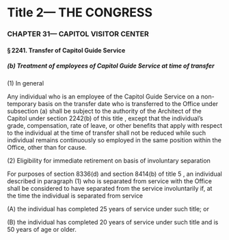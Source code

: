 
# Title 2— THE CONGRESS
### CHAPTER 31— CAPITOL VISITOR CENTER
#### § 2241. Transfer of Capitol Guide Service
##### (b) Treatment of employees of Capitol Guide Service at time of transfer

(1) In general

Any individual who is an employee of the Capitol Guide Service on a non-temporary basis on the transfer date who is transferred to the Office under subsection (a) shall be subject to the authority of the Architect of the Capitol under section 2242(b) of this title , except that the individual’s grade, compensation, rate of leave, or other benefits that apply with respect to the individual at the time of transfer shall not be reduced while such individual remains continuously so employed in the same position within the Office, other than for cause.

(2) Eligibility for immediate retirement on basis of involuntary separation

For purposes of section 8336(d) and section 8414(b) of title 5 , an individual described in paragraph (1) who is separated from service with the Office shall be considered to have separated from the service involuntarily if, at the time the individual is separated from service

(A) the individual has completed 25 years of service under such title; or

(B) the individual has completed 20 years of service under such title and is 50 years of age or older.
